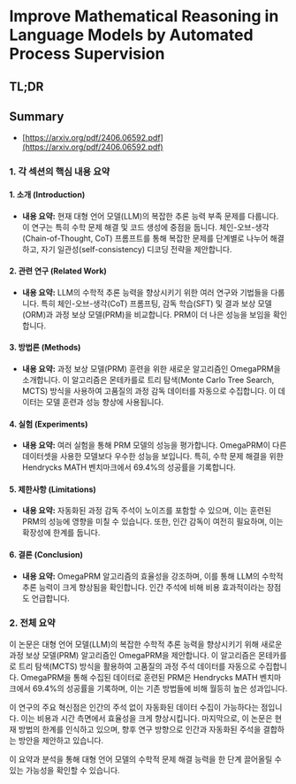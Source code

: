 # Improve Mathematical Reasoning in Language Models by Automated Process Supervision
## TL;DR
## Summary
- [https://arxiv.org/pdf/2406.06592.pdf](https://arxiv.org/pdf/2406.06592.pdf)

### 1. 각 섹션의 핵심 내용 요약

#### 1. 소개 (Introduction)
- **내용 요약:** 현재 대형 언어 모델(LLM)의 복잡한 추론 능력 부족 문제를 다룹니다. 이 연구는 특히 수학 문제 해결 및 코드 생성에 중점을 둡니다. 체인-오브-생각(Chain-of-Thought, CoT) 프롬프트를 통해 복잡한 문제를 단계별로 나누어 해결하고, 자기 일관성(self-consistency) 디코딩 전략을 제안합니다.

#### 2. 관련 연구 (Related Work)
- **내용 요약:** LLM의 수학적 추론 능력을 향상시키기 위한 여러 연구와 기법들을 다룹니다. 특히 체인-오브-생각(CoT) 프롬프팅, 감독 학습(SFT) 및 결과 보상 모델(ORM)과 과정 보상 모델(PRM)을 비교합니다. PRM이 더 나은 성능을 보임을 확인합니다.

#### 3. 방법론 (Methods)
- **내용 요약:** 과정 보상 모델(PRM) 훈련을 위한 새로운 알고리즘인 OmegaPRM을 소개합니다. 이 알고리즘은 몬테카를로 트리 탐색(Monte Carlo Tree Search, MCTS) 방식을 사용하여 고품질의 과정 감독 데이터를 자동으로 수집합니다. 이 데이터는 모델 훈련과 성능 향상에 사용됩니다.

#### 4. 실험 (Experiments)
- **내용 요약:** 여러 실험을 통해 PRM 모델의 성능을 평가합니다. OmegaPRM이 다른 데이터셋을 사용한 모델보다 우수한 성능을 보입니다. 특히, 수학 문제 해결을 위한 Hendrycks MATH 벤치마크에서 69.4%의 성공률을 기록합니다.

#### 5. 제한사항 (Limitations)
- **내용 요약:** 자동화된 과정 감독 주석이 노이즈를 포함할 수 있으며, 이는 훈련된 PRM의 성능에 영향을 미칠 수 있습니다. 또한, 인간 감독이 여전히 필요하며, 이는 확장성에 한계를 둡니다.

#### 6. 결론 (Conclusion)
- **내용 요약:** OmegaPRM 알고리즘의 효율성을 강조하며, 이를 통해 LLM의 수학적 추론 능력이 크게 향상됨을 확인합니다. 인간 주석에 비해 비용 효과적이라는 장점도 언급합니다.

### 2. 전체 요약

이 논문은 대형 언어 모델(LLM)의 복잡한 수학적 추론 능력을 향상시키기 위해 새로운 과정 보상 모델(PRM) 알고리즘인 OmegaPRM을 제안합니다. 이 알고리즘은 몬테카를로 트리 탐색(MCTS) 방식을 활용하여 고품질의 과정 주석 데이터를 자동으로 수집합니다. OmegaPRM을 통해 수집된 데이터로 훈련된 PRM은 Hendrycks MATH 벤치마크에서 69.4%의 성공률을 기록하며, 이는 기존 방법들에 비해 월등히 높은 성과입니다. 

이 연구의 주요 혁신점은 인간의 주석 없이 자동화된 데이터 수집이 가능하다는 점입니다. 이는 비용과 시간 측면에서 효율성을 크게 향상시킵니다. 마지막으로, 이 논문은 현재 방법의 한계를 인식하고 있으며, 향후 연구 방향으로 인간과 자동화된 주석을 결합하는 방안을 제안하고 있습니다.

이 요약과 분석을 통해 대형 언어 모델의 수학적 문제 해결 능력을 한 단계 끌어올릴 수 있는 가능성을 확인할 수 있습니다.